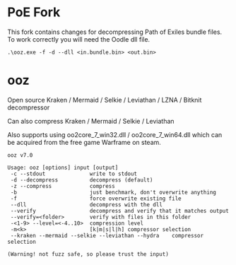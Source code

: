 # PoE Fork 
This fork contains changes for decompressing Path of Exiles bundle files.
To work correctly you will need the Oodle dll file.

```
.\ooz.exe -f -d --dll <in.bundle.bin> <out.bin>
```

# ooz
Open source Kraken / Mermaid / Selkie / Leviathan / LZNA / Bitknit decompressor

Can also compress Kraken / Mermaid / Selkie / Leviathan

Also supports using oo2core_7_win32.dll / oo2core_7_win64.dll which can be acquired from the free game Warframe on steam.

```
ooz v7.0

Usage: ooz [options] input [output]
 -c --stdout              write to stdout
 -d --decompress          decompress (default)
 -z --compress            compress
 -b                       just benchmark, don't overwrite anything
 -f                       force overwrite existing file
 --dll                    decompress with the dll
 --verify                 decompress and verify that it matches output
 --verify=<folder>        verify with files in this folder
 -<1-9> --level=<-4..10>  compression level
 -m<k>                    [k|m|s|l|h] compressor selection
 --kraken --mermaid --selkie --leviathan --hydra    compressor selection

(Warning! not fuzz safe, so please trust the input)
```


